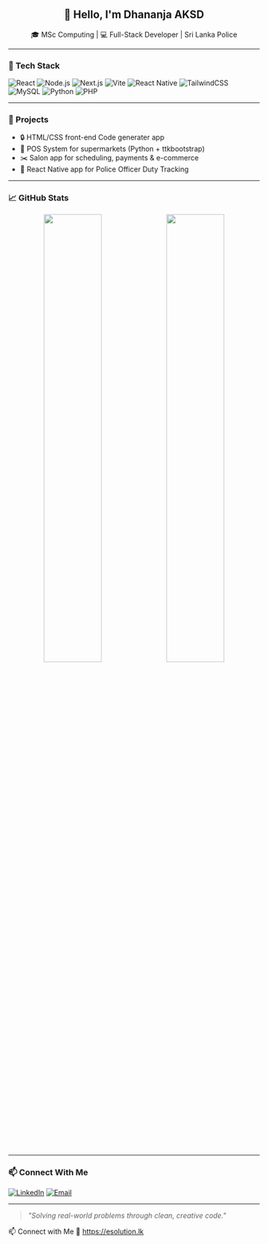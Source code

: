 <h2 align="center">👋 Hello, I'm Dhananja AKSD</h2>
<p align="center">
  🎓 MSc Computing | 💻 Full-Stack Developer | Sri Lanka Police
</p>

---

### 🧠 Tech Stack

![React](https://img.shields.io/badge/React-20232A?style=for-the-badge&logo=react&logoColor=61DAFB)
![Node.js](https://img.shields.io/badge/Node.js-339933?style=for-the-badge&logo=nodedotjs&logoColor=white)
![Next.js](https://img.shields.io/badge/Next.js-000000?style=for-the-badge&logo=nextdotjs&logoColor=white)
![Vite](https://img.shields.io/badge/Vite-646CFF?style=for-the-badge&logo=vite&logoColor=white)
![React Native](https://img.shields.io/badge/React_Native-20232A?style=for-the-badge&logo=react&logoColor=61DAFB)
![TailwindCSS](https://img.shields.io/badge/TailwindCSS-38B2AC?style=for-the-badge&logo=tailwind-css&logoColor=white)
![MySQL](https://img.shields.io/badge/MySQL-4479A1?style=for-the-badge&logo=mysql&logoColor=white)
![Python](https://img.shields.io/badge/Python-3776AB?style=for-the-badge&logo=python&logoColor=white)
![PHP](https://img.shields.io/badge/PHP-777BB4?style=for-the-badge&logo=php&logoColor=white)

---

### 🚀 Projects
- 🔒 HTML/CSS front-end Code generater app
- 🧾 POS System for supermarkets (Python + ttkbootstrap)
- ✂️ Salon app for scheduling, payments & e-commerce
- 📱 React Native app for Police Officer Duty Tracking

---

### 📈 GitHub Stats

<p align="center">
  <img src="https://github-readme-stats.vercel.app/api?username=dhananja6557&show_icons=true&theme=radical" width="48%" />
  <img src="https://github-readme-streak-stats.herokuapp.com?user=YourUsername&theme=radical" width="48%" />
</p>

---

### 📫 Connect With Me

[![LinkedIn](https://img.shields.io/badge/LinkedIn-blue?style=for-the-badge&logo=linkedin&logoColor=white)](https://www.linkedin.com/in/dilravi)
[![Email](https://img.shields.io/badge/Email-D14836?style=for-the-badge&logo=gmail&logoColor=white)](mailto:info@esolution.lk)

---

> *"Solving real-world problems through clean, creative code."*


📫 Connect with Me
🔗 https://esolution.lk

